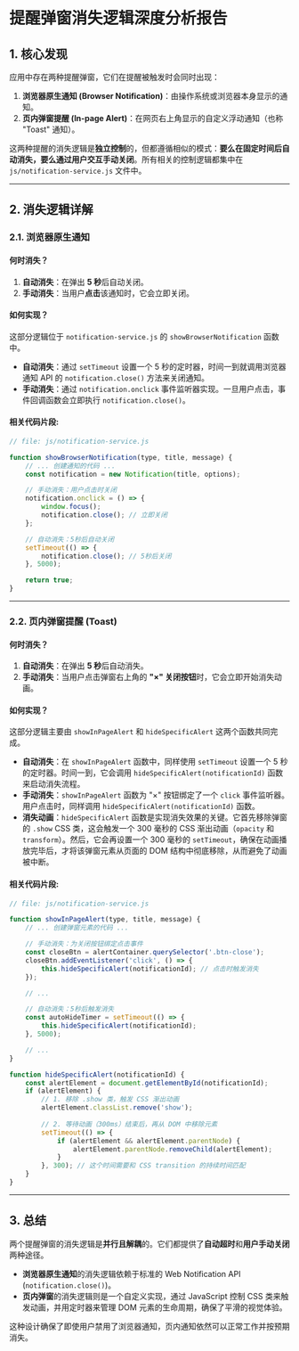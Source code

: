 # 提醒弹窗消失逻辑深度分析报告

## 1. 核心发现

应用中存在两种提醒弹窗，它们在提醒被触发时会同时出现：

1.  **浏览器原生通知 (Browser Notification)**：由操作系统或浏览器本身显示的通知。
2.  **页内弹窗提醒 (In-page Alert)**：在网页右上角显示的自定义浮动通知（也称 "Toast" 通知）。

这两种提醒的消失逻辑是**独立控制**的，但都遵循相似的模式：**要么在固定时间后自动消失，要么通过用户交互手动关闭**。所有相关的控制逻辑都集中在 `js/notification-service.js` 文件中。

---

## 2. 消失逻辑详解

### 2.1. 浏览器原生通知

#### 何时消失？

1.  **自动消失**：在弹出 **5 秒**后自动关闭。
2.  **手动消失**：当用户**点击**该通知时，它会立即关闭。

#### 如何实现？

这部分逻辑位于 `notification-service.js` 的 `showBrowserNotification` 函数中。

-   **自动消失**：通过 `setTimeout` 设置一个 5 秒的定时器，时间一到就调用浏览器通知 API 的 `notification.close()` 方法来关闭通知。
-   **手动消失**：通过 `notification.onclick` 事件监听器实现。一旦用户点击，事件回调函数会立即执行 `notification.close()`。

#### 相关代码片段:

```javascript
// file: js/notification-service.js

function showBrowserNotification(type, title, message) {
    // ... 创建通知的代码 ...
    const notification = new Notification(title, options);

    // 手动消失：用户点击时关闭
    notification.onclick = () => {
        window.focus();
        notification.close(); // 立即关闭
    };

    // 自动消失：5秒后自动关闭
    setTimeout(() => {
        notification.close(); // 5秒后关闭
    }, 5000);

    return true;
}
```

---

### 2.2. 页内弹窗提醒 (Toast)

#### 何时消失？

1.  **自动消失**：在弹出 **5 秒**后自动消失。
2.  **手动消失**：当用户点击弹窗右上角的 **"×" 关闭按钮**时，它会立即开始消失动画。

#### 如何实现？

这部分逻辑主要由 `showInPageAlert` 和 `hideSpecificAlert` 这两个函数共同完成。

-   **自动消失**：在 `showInPageAlert` 函数中，同样使用 `setTimeout` 设置一个 5 秒的定时器。时间一到，它会调用 `hideSpecificAlert(notificationId)` 函数来启动消失流程。
-   **手动消失**：`showInPageAlert` 函数为 "×" 按钮绑定了一个 `click` 事件监听器。用户点击时，同样调用 `hideSpecificAlert(notificationId)` 函数。
-   **消失动画**：`hideSpecificAlert` 函数是实现消失效果的关键。它首先移除弹窗的 `.show` CSS 类，这会触发一个 300 毫秒的 CSS 渐出动画（`opacity` 和 `transform`）。然后，它会再设置一个 300 毫秒的 `setTimeout`，确保在动画播放完毕后，才将该弹窗元素从页面的 DOM 结构中彻底移除，从而避免了动画被中断。

#### 相关代码片段:

```javascript
// file: js/notification-service.js

function showInPageAlert(type, title, message) {
    // ... 创建弹窗元素的代码 ...

    // 手动消失：为关闭按钮绑定点击事件
    const closeBtn = alertContainer.querySelector('.btn-close');
    closeBtn.addEventListener('click', () => {
        this.hideSpecificAlert(notificationId); // 点击时触发消失
    });

    // ...

    // 自动消失：5秒后触发消失
    const autoHideTimer = setTimeout(() => {
        this.hideSpecificAlert(notificationId);
    }, 5000);

    // ...
}

function hideSpecificAlert(notificationId) {
    const alertElement = document.getElementById(notificationId);
    if (alertElement) {
        // 1. 移除 .show 类，触发 CSS 渐出动画
        alertElement.classList.remove('show');
        
        // 2. 等待动画（300ms）结束后，再从 DOM 中移除元素
        setTimeout(() => {
            if (alertElement && alertElement.parentNode) {
                alertElement.parentNode.removeChild(alertElement);
            }
        }, 300); // 这个时间需要和 CSS transition 的持续时间匹配
    }
}
```

---

## 3. 总结

两个提醒弹窗的消失逻辑是**并行且解耦**的。它们都提供了**自动超时**和**用户手动关闭**两种途径。

-   **浏览器原生通知**的消失逻辑依赖于标准的 Web Notification API (`notification.close()`)。
-   **页内弹窗**的消失逻辑则是一个自定义实现，通过 JavaScript 控制 CSS 类来触发动画，并用定时器来管理 DOM 元素的生命周期，确保了平滑的视觉体验。

这种设计确保了即使用户禁用了浏览器通知，页内通知依然可以正常工作并按预期消失。
